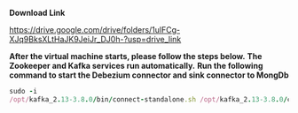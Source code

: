 **Download Link**  <br />

https://drive.google.com/drive/folders/1ulFCg-XJq9BksXLtHaJK9JeiJr_DJ0h-?usp=drive_link

**After the virtual machine starts, please follow the steps below.**
**The Zookeeper and Kafka services run automatically.**
**Run the following command to start the Debezium connector and sink connector to MongDb**
```ruby
sudo -i
/opt/kafka_2.13-3.8.0/bin/connect-standalone.sh /opt/kafka_2.13-3.8.0/config/connect-standalone.properties /opt/kafka_2.13-3.8.0/config/connect-mongo.properties /opt/kafka_2.13-3.8.0/config/connect-debezium-postgres.properties
```
